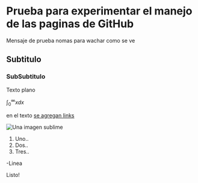 # Prueba para experimentar el manejo de las paginas de GitHub

Mensaje de prueba nomas para wachar como se ve

## Subtitulo

### SubSubtitulo

Texto plano

$\int_0^\infty x dx$

en el texto [se agregan links](https://docs.docker.com/install/linux/docker-ce/ubuntu/)

![Una imagen sublime](https://images4.alphacoders.com/101/thumb-1920-1019228.jpg)

1. Uno..
2. Dos..
3. Tres..

-Linea

Listo!
